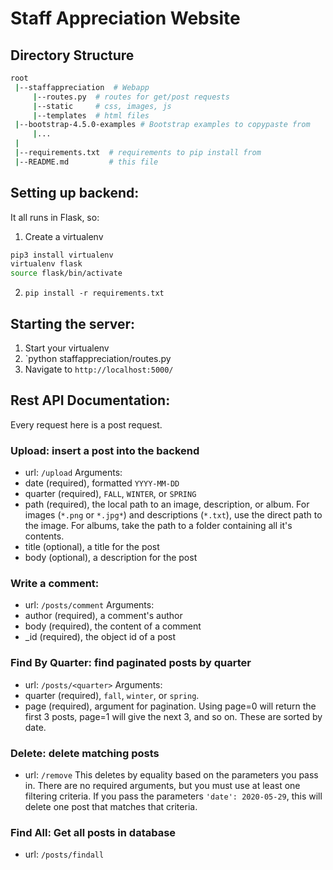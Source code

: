 # Staff Appreciation Website

## Directory Structure

```bash
root 
 |--staffappreciation  # Webapp
     |--routes.py  # routes for get/post requests
     |--static     # css, images, js
     |--templates  # html files
 |--bootstrap-4.5.0-examples # Bootstrap examples to copypaste from
     |...
 | 
 |--requirements.txt  # requirements to pip install from
 |--README.md         # this file
```

## Setting up backend:
It all runs in Flask, so:
1. Create a virtualenv
```bash
pip3 install virtualenv
virtualenv flask
source flask/bin/activate
```
2. `pip install -r requirements.txt`

## Starting the server:
1. Start your virtualenv
2. `python staffappreciation/routes.py
3. Navigate to `http://localhost:5000/`

## Rest API Documentation:
Every request here is a post request. 

### Upload: insert a post into the backend
- url: `/upload`
Arguments:
- date (required), formatted `YYYY-MM-DD`
- quarter (required), `FALL`, `WINTER`, or `SPRING`
- path (required), the local path to an image, description, or album. For images (`*.png` or `*.jpg*`) and descriptions (`*.txt`), use the direct path to the image. For albums, take the path to a folder containing all it's contents. 
- title (optional), a title for the post
- body (optional), a description for the post


### Write a comment: 
- url: `/posts/comment`
Arguments:
- author (required), a comment's author
- body (required), the content of a comment
- _id (required), the object id of a post


### Find By Quarter: find paginated posts by quarter
- url: `/posts/<quarter>`
Arguments:
- quarter (required), `fall`, `winter`, or `spring`. 
- page (required), argument for pagination. Using page=0 will return the first 3 posts, page=1 will give the next 3, and so on. These are sorted by date. 


### Delete: delete matching posts
- url: `/remove`
This deletes by equality based on the parameters you pass in. There are no required arguments, but you must use at least one filtering criteria. If you pass the parameters `'date': 2020-05-29`, this will delete one post that matches that criteria.


### Find All: Get all posts in database
- url: `/posts/findall`


  